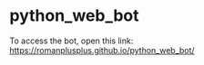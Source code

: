 # python_web_bot

To access the bot, open this link: https://romanplusplus.github.io/python_web_bot/

